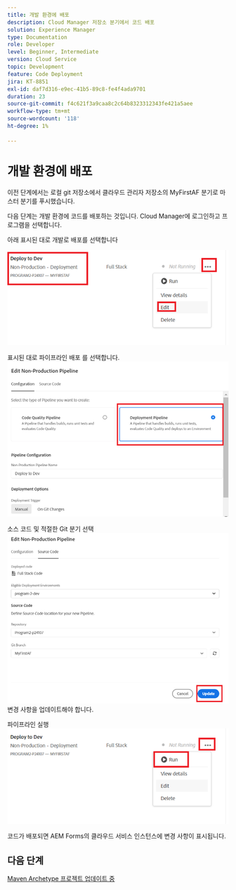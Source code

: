 ```yaml
---
title: 개발 환경에 배포
description: Cloud Manager 저장소 분기에서 코드 배포
solution: Experience Manager
type: Documentation
role: Developer
level: Beginner, Intermediate
version: Cloud Service
topic: Development
feature: Code Deployment
jira: KT-8851
exl-id: daf7d316-e9ec-41b5-89c8-fe4f4ada9701
duration: 23
source-git-commit: f4c621f3a9caa8c2c64b8323312343fe421a5aee
workflow-type: tm+mt
source-wordcount: '118'
ht-degree: 1%

---
```


# 개발 환경에 배포

이전 단계에서는 로컬 git 저장소에서 클라우드 관리자 저장소의 MyFirstAF 분기로 마스터 분기를 푸시했습니다.

다음 단계는 개발 환경에 코드를 배포하는 것입니다.
Cloud Manager에 로그인하고 프로그램을 선택합니다.

아래 표시된 대로 개발로 배포를 선택합니다


![첫 단계](assets/deploy-first-step1.png)


표시된 대로 파이프라인 배포 를 선택합니다.
![첫 단계](assets/deploy1.png)

소스 코드 및 적절한 Git 분기 선택
![첫 단계](assets/deploy2.png)
변경 사항을 업데이트해야 합니다.

파이프라인 실행
![실행 파이프라인](assets/run-pipeline.png)

코드가 배포되면 AEM Forms의 클라우드 서비스 인스턴스에 변경 사항이 표시됩니다.

## 다음 단계

[Maven Archetype 프로젝트 업데이트 중](./updating-project-archetype.md)
